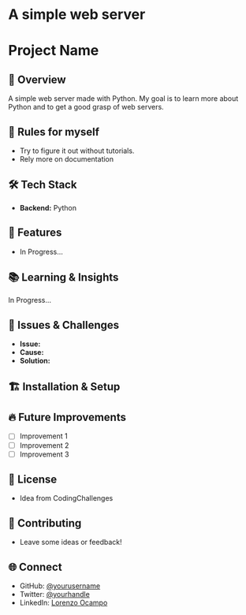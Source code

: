 # A simple web server
# Project Name

## 📌 Overview
A simple web server made with Python. 
My goal is to learn more about Python and to get a good grasp of web servers.

## 📌 Rules for myself 
- Try to figure it out without tutorials.
- Rely more on documentation

## 🛠️ Tech Stack
- **Backend:** Python

## 🚀 Features
- In Progress...

## 📚 Learning & Insights
In Progress...

## 🐞 Issues & Challenges
- **Issue:** 
- **Cause:** 
- **Solution:** 

## 🏗️ Installation & Setup


## 🔥 Future Improvements
- [ ] Improvement 1
- [ ] Improvement 2
- [ ] Improvement 3

## 📜 License
- Idea from CodingChallenges

## 🤝 Contributing
- Leave some ideas or feedback!

## 🌐 Connect
- GitHub: [@yourusername](https://github.com/yourusername)
- Twitter: [@yourhandle](https://twitter.com/yourhandle)
- LinkedIn: [Lorenzo Ocampo](https://www.linkedin.com/in/lxpocampo8888/)
